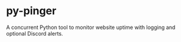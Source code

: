 # py-pinger
A concurrent Python tool to monitor website uptime with logging and optional Discord alerts.

